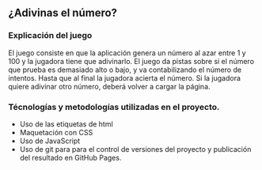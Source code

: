 ## ¿Adivinas el número?


### Explicación del juego
El juego consiste en que la aplicación genera un número al azar entre 1 y 100 y la jugadora tiene que adivinarlo. El juego da pistas sobre si el número que prueba es demasiado alto o bajo, y va contabilizando el número de intentos. Hasta que al final la jugadora acierta el número. Si la jugadora quiere adivinar otro número, deberá volver a cargar la página.

### Técnologías y metodologías utilizadas en el proyecto.

- Uso de las etiquetas de html
- Maquetación con CSS
- Uso de JavaScript
- Uso de git para para el control de versiones del proyecto y publicación del resultado en GitHub Pages.